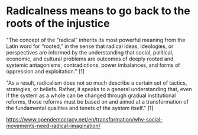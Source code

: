 # Radicalness means to go back to the roots of the injustice
"The concept of the “radical” inherits its most powerful meaning from the Latin word for “rooted,” in the sense that radical ideas, ideologies, or perspectives are informed by the understanding that social, political, economic, and cultural problems are outcomes of deeply rooted and systemic antagonisms, contradictions, power imbalances, and forms of oppression and exploitation." [1]

"As a result, radicalism does not so much describe a certain set of tactics, strategies, or beliefs. Rather, it speaks to a general understanding that, even if the system as a whole can be changed through gradual institutional reforms, those reforms must be based on and aimed at a transformation of the fundamental qualities and tenets of the system itself." [1]




https://www.opendemocracy.net/en/transformation/why-social-movements-need-radical-imagination/

